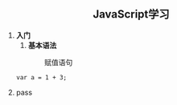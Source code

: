 ## <center> JavaScript学习 </center>
1. <b>入门</b>
   1.  <b>基本语法</b><p>
    $\qquad$赋值语句
    ```
    var a = 1 + 3;
    ```
2. pass